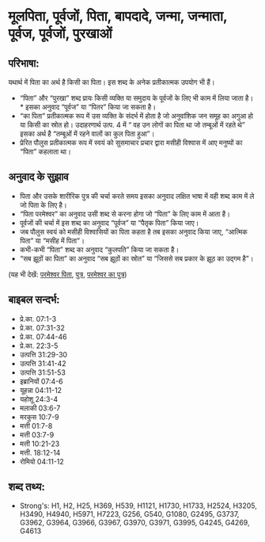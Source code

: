 # मूलपिता, पूर्वजों, पिता, बापदादे, जन्मा, जन्माता, पूर्वज, पूर्वजों, पुरखाओं #

## परिभाषा: ##

यथार्थ में पिता का अर्थ है किसी का पिता। इस शब्द के अनेक प्रतीकात्मक उपयोग भी हैं।

* “पिता” और “पुरखा” शब्द प्रायः किसी व्यक्ति या समुदाय के पूर्वजों के लिए भी काम में लिया जाता है। * इसका अनुवाद “पूर्वज” या “पितर” किया जा सकता है।
* “का पिता” प्रतीकात्मक रूप में उस व्यक्ति के संदर्भ में होता है जो अनुवांशिक जन समूह का अगुआ हो या किसी का स्रोत हो। उदाहरणार्थ उत्प. 4 में “ वह उन लोगों का पिता था जो तम्बूओं में रहते थे” इसका अर्थ है “तम्बूओं में रहने वालों का कुल पिता हुआ”।
* प्रेरित पौलुस प्रतीकात्मक रूप में स्वयं को सुसमाचार प्रचार द्वारा मसीही विश्वास में आए मनुष्यों का “पिता” कहलाता था। 

## अनुवाद के सुझाव ##

* पिता और उसके शारीरिक पुत्र की चर्चा करते समय इसका अनुवाद लक्षित भाषा में वही शब्द काम में ले जो पिता के लिए है।
* “पिता परमेश्वर” का अनुवाद उसी शब्द से करना होगा जो “पिता” के लिए काम में आता है।
* पूर्वजों की चर्चा में इस शब्द का अनुवाद “पूर्वज” या “पैतृक पिता” किया जाए।
* जब पौलुस स्वयं को मसीही विश्वासियों का पिता कहता है तब इसका अनुवाद किया जाए, “आत्मिक पिता” या “मसीह में पिता”।
* कभी-कभी “पिता” शब्द का अनुवाद “कुलपति” किया जा सकता है।
* “सब झूठों का पिता” का अनुवाद “सब झूठों का स्रोत” या “जिससे सब प्रकार के झूठ का उद्गम है”।

(यह भी देखें: [परमेश्वर पिता](../godthefather.md), [पुत्र](../son.md), [परमेश्वर का पुत्र](../sonofgod.md))

## बाइबल सन्दर्भ: ##

* प्रे.का. 07:1-3
* प्रे.का. 07:31-32
* प्रे.का. 07:44-46
* प्रे.का. 22:3-5
* उत्पत्ति 31:29-30
* उत्पत्ति 31:41-42
* उत्पत्ति 31:51-53
* इब्रानियों 07:4-6
* यूहन्ना 04:11-12
* यहोशू 24:3-4
* मलाकी 03:6-7
* मरकुस 10:7-9
* मत्ती 01:7-8
* मत्ती 03:7-9
* मत्ती 10:21-23
* मत्ती. 18:12-14
* रोमियो 04:11-12

## शब्द तथ्य: ##

* Strong's: H1, H2, H25, H369, H539, H1121, H1730, H1733, H2524, H3205, H3490, H4940, H5971, H7223, G256, G540, G1080, G2495, G3737, G3962, G3964, G3966, G3967, G3970, G3971, G3995, G4245, G4269, G4613
